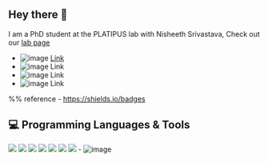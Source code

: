 ## Hey there 👋

I am a PhD student at the PLATIPUS lab with Nisheeth Srivastava, Check out our [lab page](https://www.cgs.iitk.ac.in/user/nsrivast/platipus-lab/)

- ![image](https://github.com/user-attachments/assets/da8d0815-2abc-4154-8d62-bcd7646777a2) [Link](https://www.researchgate.net/profile/Arjun_Mitra3 )
- ![image](https://github.com/user-attachments/assets/dac72db8-1ec7-4cdb-ae36-1b2ed5c9d4b5) Link 
- ![image](https://github.com/user-attachments/assets/16a0670f-7990-4934-aba0-de089341ac9f) Link
- ![image](https://github.com/user-attachments/assets/b06e9621-a5fe-4ffc-947c-cad102138dc0) Link

%% reference - https://shields.io/badges
## 💻 Programming Languages & Tools
![](https://img.shields.io/badge/Code-Python-informational?style=flat&logo=python&logoColor=white&color=c9c9d8)
![](https://img.shields.io/badge/Code-SQL-informational?style=flat&logo=sql&logoColor=white&color=c9c9d8)
![](https://img.shields.io/badge/Code-R_Programming_Language-informational?style=flat&logo=r&logoColor=white&color=c9c9d8)
![](https://img.shields.io/badge/Code-Javascript-informational?style=flat&logo=r&logoColor=white&color=c9c9d8)
![](https://img.shields.io/badge/Tools-Jupyter_Notebook-informational?style=flat&logo=jupyter&logoColor=white&color=c9c9d8)
![](https://img.shields.io/badge/Tools-RStudio-informational?style=flat&logo=rstudio&logoColor=white&color=c9c9d8)
![](https://img.shields.io/badge/Tools-Gamemaker_Studio-informational?style=flat&logo=rstudio&logoColor=white&color=c9c9d8) - ![image](https://github.com/user-attachments/assets/a18428fb-203b-40b3-82f7-81ac442477e5)
